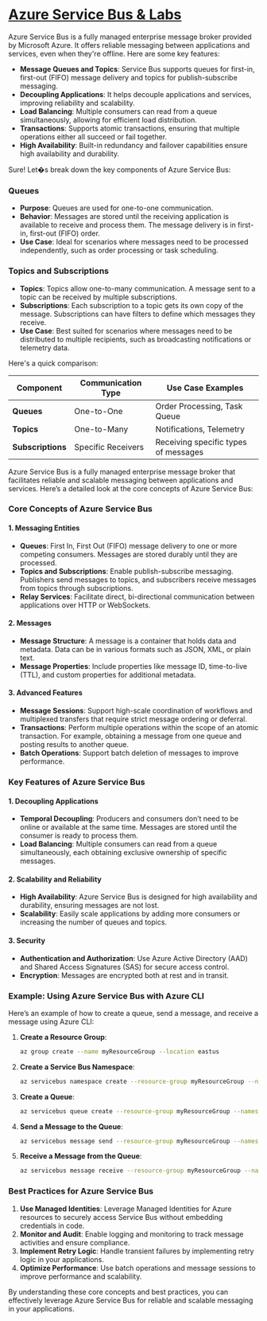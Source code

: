 # [Azure Service Bus & Labs](https://github.com/utpal-maiti/Azure_Service_Bus/)

Azure Service Bus is a fully managed enterprise message broker provided by Microsoft Azure. It offers reliable messaging between applications and services, even when they're offline. Here are some key features:

- **Message Queues and Topics**: Service Bus supports queues for first-in, first-out (FIFO) message delivery and topics for publish-subscribe messaging.
- **Decoupling Applications**: It helps decouple applications and services, improving reliability and scalability.
- **Load Balancing**: Multiple consumers can read from a queue simultaneously, allowing for efficient load distribution.
- **Transactions**: Supports atomic transactions, ensuring that multiple operations either all succeed or fail together.
- **High Availability**: Built-in redundancy and failover capabilities ensure high availability and durability.

Sure! Let�s break down the key components of Azure Service Bus:

### Queues

- **Purpose**: Queues are used for one-to-one communication.
- **Behavior**: Messages are stored until the receiving application is available to receive and process them. The message delivery is in first-in, first-out (FIFO) order.
- **Use Case**: Ideal for scenarios where messages need to be processed independently, such as order processing or task scheduling.

### Topics and Subscriptions

- **Topics**: Topics allow one-to-many communication. A message sent to a topic can be received by multiple subscriptions.
- **Subscriptions**: Each subscription to a topic gets its own copy of the message. Subscriptions can have filters to define which messages they receive.
- **Use Case**: Best suited for scenarios where messages need to be distributed to multiple recipients, such as broadcasting notifications or telemetry data.

Here's a quick comparison:

| Component         | Communication Type | Use Case Examples                    |
| ----------------- | ------------------ | ------------------------------------ |
| **Queues**        | One-to-One         | Order Processing, Task Queue         |
| **Topics**        | One-to-Many        | Notifications, Telemetry             |
| **Subscriptions** | Specific Receivers | Receiving specific types of messages |

Azure Service Bus is a fully managed enterprise message broker that facilitates reliable and scalable messaging between applications and services. Here’s a detailed look at the core concepts of Azure Service Bus:

### Core Concepts of Azure Service Bus

#### 1. **Messaging Entities**

- **Queues**: First In, First Out (FIFO) message delivery to one or more competing consumers. Messages are stored durably until they are processed.
- **Topics and Subscriptions**: Enable publish-subscribe messaging. Publishers send messages to topics, and subscribers receive messages from topics through subscriptions.
- **Relay Services**: Facilitate direct, bi-directional communication between applications over HTTP or WebSockets.

#### 2. **Messages**

- **Message Structure**: A message is a container that holds data and metadata. Data can be in various formats such as JSON, XML, or plain text.
- **Message Properties**: Include properties like message ID, time-to-live (TTL), and custom properties for additional metadata.

#### 3. **Advanced Features**

- **Message Sessions**: Support high-scale coordination of workflows and multiplexed transfers that require strict message ordering or deferral.
- **Transactions**: Perform multiple operations within the scope of an atomic transaction. For example, obtaining a message from one queue and posting results to another queue.
- **Batch Operations**: Support batch deletion of messages to improve performance.

### Key Features of Azure Service Bus

#### 1. **Decoupling Applications**

- **Temporal Decoupling**: Producers and consumers don’t need to be online or available at the same time. Messages are stored until the consumer is ready to process them.
- **Load Balancing**: Multiple consumers can read from a queue simultaneously, each obtaining exclusive ownership of specific messages.

#### 2. **Scalability and Reliability**

- **High Availability**: Azure Service Bus is designed for high availability and durability, ensuring messages are not lost.
- **Scalability**: Easily scale applications by adding more consumers or increasing the number of queues and topics.

#### 3. **Security**

- **Authentication and Authorization**: Use Azure Active Directory (AAD) and Shared Access Signatures (SAS) for secure access control.
- **Encryption**: Messages are encrypted both at rest and in transit.

### Example: Using Azure Service Bus with Azure CLI

Here’s an example of how to create a queue, send a message, and receive a message using Azure CLI:

1. **Create a Resource Group**:

   ```bash
   az group create --name myResourceGroup --location eastus
   ```

2. **Create a Service Bus Namespace**:

   ```bash
   az servicebus namespace create --resource-group myResourceGroup --name myServiceBusNamespace --location eastus
   ```

3. **Create a Queue**:

   ```bash
   az servicebus queue create --resource-group myResourceGroup --namespace-name myServiceBusNamespace --name myQueue
   ```

4. **Send a Message to the Queue**:

   ```bash
   az servicebus message send --resource-group myResourceGroup --namespace-name myServiceBusNamespace --queue-name myQueue --message "Hello, World!"
   ```

5. **Receive a Message from the Queue**:
   ```bash
   az servicebus message receive --resource-group myResourceGroup --namespace-name myServiceBusNamespace --queue-name myQueue
   ```

### Best Practices for Azure Service Bus

1. **Use Managed Identities**: Leverage Managed Identities for Azure resources to securely access Service Bus without embedding credentials in code.
2. **Monitor and Audit**: Enable logging and monitoring to track message activities and ensure compliance.
3. **Implement Retry Logic**: Handle transient failures by implementing retry logic in your applications.
4. **Optimize Performance**: Use batch operations and message sessions to improve performance and scalability.

By understanding these core concepts and best practices, you can effectively leverage Azure Service Bus for reliable and scalable messaging in your applications.
